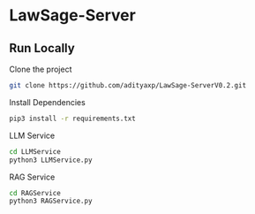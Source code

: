 # LawSage-Server

## Run Locally

Clone the project

```bash
git clone https://github.com/adityaxp/LawSage-ServerV0.2.git 
```

Install Dependencies

```bash
pip3 install -r requirements.txt
```

LLM Service

```bash
cd LLMService
python3 LLMService.py
```

RAG Service

```bash
cd RAGService
python3 RAGService.py
```

   
